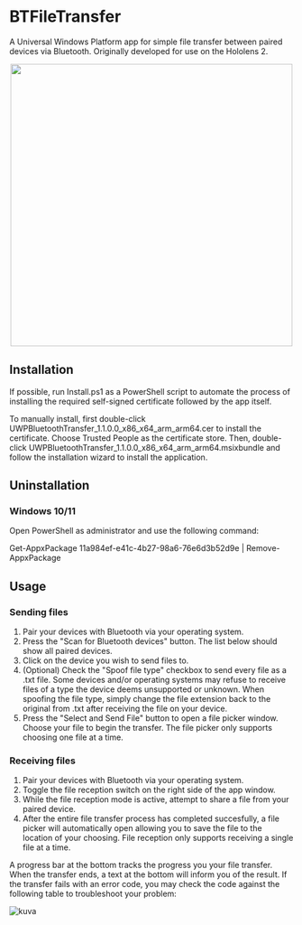 # BTFileTransfer
A Universal Windows Platform app for simple file transfer between paired devices via Bluetooth. Originally developed for use on the Hololens 2. 
<p align="center">
 <img src=https://github.com/user-attachments/assets/bdb272e8-89d8-49cd-b47d-5cd242f4c2ee
   width="500"/>
<p/>
  
## Installation
If possible, run Install.ps1 as a PowerShell script to automate the process of installing the required self-signed certificate followed by the app itself.

To manually install, first double-click UWPBluetoothTransfer_1.1.0.0_x86_x64_arm_arm64.cer to install the certificate. Choose Trusted People as the certificate store. Then, double-click UWPBluetoothTransfer_1.1.0.0_x86_x64_arm_arm64.msixbundle and follow the installation wizard to install the application.

## Uninstallation
### Windows 10/11
Open PowerShell as administrator and use the following command:

Get-AppxPackage 11a984ef-e41c-4b27-98a6-76e6d3b52d9e | Remove-AppxPackage 

## Usage
### Sending files
1. Pair your devices with Bluetooth via your operating system.
2. Press the "Scan for Bluetooth devices" button. The list below should show all paired devices.
3. Click on the device you wish to send files to.
4. (Optional) Check the "Spoof file type" checkbox to send every file as a .txt file. Some devices and/or operating systems may refuse to receive files of a type the device deems unsupported or unknown. When spoofing the file type, simply change the file extension back to the original from .txt after receiving the file on your device.
5. Press the "Select and Send File" button to open a file picker window. Choose your file to begin the transfer. The file picker only supports choosing one file at a time.

### Receiving files
1. Pair your devices with Bluetooth via your operating system.
2. Toggle the file reception switch on the right side of the app window.
3. While the file reception mode is active, attempt to share a file from your paired device.
4. After the entire file transfer process has completed succesfully, a file picker will automatically open allowing you to save the file to the location of your choosing. File reception only supports receiving a single file at a time.

A progress bar at the bottom tracks the progress you your file transfer. When the transfer ends, a text at the bottom will inform you of the result. If the transfer fails with an error code, you may check the code against the following table to troubleshoot your problem:

![kuva](https://github.com/user-attachments/assets/51f109f7-4660-4b33-b428-fdda0cdac462)


